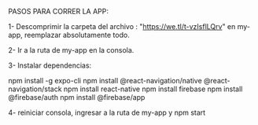 PASOS PARA CORRER LA APP:

1- Descomprimir la carpeta del archivo : "https://we.tl/t-vzIsflLQrv" en my-app, reemplazar absolutamente todo.

2- Ir a la ruta de my-app en la consola.

3- Instalar dependencias:

npm install -g expo-cli
npm install @react-navigation/native @react-navigation/stack
npm install react-native
npm install firebase
npm install @firebase/auth
npm install @firebase/app

4- reiniciar consola, ingresar a la ruta de my-app y npm start

